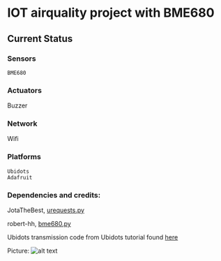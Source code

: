 # IOT airquality project with BME680
## Current Status
### Sensors
    BME680
    
### Actuators    
  Buzzer
  
### Network
  Wifi
  
### Platforms
    Ubidots
    Adafruit
    
### Dependencies and credits:

JotaTheBest, [urequests.py](https://github.com/jotathebest/micropython-lib/blob/master/urequests/urequests.py)

robert-hh,  [bme680.py](https://github.com/robert-hh/BME680-Micropython)

Ubidots transmission code from Ubidots tutorial found [here](https://help.ubidots.com/en/articles/961994-connect-any-pycom-board-to-ubidots-using-wi-fi-over-http)

Picture: 
![alt text](https://github.com/hd1966/desktop-tutorial/blob/main/airquality/connection/airproject.jpg?raw=true)
